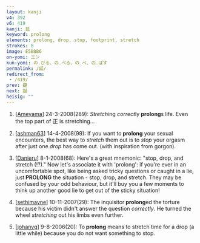 ```yaml
---
layout: kanji
v4: 392
v6: 419
kanji: 延
keyword: prolong
elements: prolong, drop, stop, footprint, stretch
strokes: 8
image: E5BBB6
on-yomi: エン
kun-yomi: の.びる、の.べる、の.べ、の.ばす
permalink: /延/
redirect_from:
 - /419/
prev: 鍵
next: 誕
heisig: ""
---
```


1) [<a href="http://kanji.koohii.com/profile/Ameyama">Ameyama</a>] 24-3-2008(289): <em>Stretch</em>ing <em>correct</em>ly <strong>prolong</strong>s life. Even the top part of 正 is stretching...

2) [<a href="http://kanji.koohii.com/profile/ashman63">ashman63</a>] 14-4-2008(99): If you want to<strong> prolong</strong> your sexual encounters, the best way to <em>stretch</em> them out is to <em>stop</em> your orgasm after just one <em>drop</em> has come out. (with inspiration from gorgon).

3) [<a href="http://kanji.koohii.com/profile/Danieru">Danieru</a>] 8-1-2008(68): Here&#039;s a great mnemonic: &quot;stop, drop, and stretch (!?).&quot; Now let&#039;s associate it with &#039;prolong&#039;: if you&#039;re ever in an uncomfortable spot, like being asked tricky questions or caught in a lie, just<strong> PROLONG</strong> the situation - stop, drop, and stretch. They may be confused by your odd behaviour, but it&#039;ll buy you a few moments to think up another good lie to get out of the sticky situation!

4) [<a href="http://kanji.koohii.com/profile/sethimayne">sethimayne</a>] 10-11-2007(29): The inquisitor<strong> prolong</strong>ed the torture because his victim didn&#039;t answer the question <em>correctly</em>. He turned the wheel <em>stretching</em> out his limbs even further.

5) [<a href="http://kanji.koohii.com/profile/johanvg">johanvg</a>] 9-8-2006(20): To<strong> prolong</strong> means to stretch time for a drop (a little while) because you do not want something to stop.

